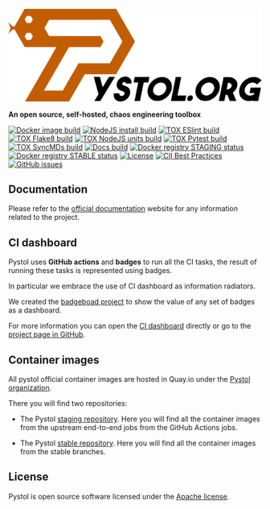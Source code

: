 ![](https://raw.githubusercontent.com/pystol/pystol-docs/master/assets/images/logo_readme.png)

**An open source, self-hosted, chaos engineering toolbox**

  [![Docker image build](https://github.com/pystol/pystol/workflows/docker-image-build/badge.svg?event=push)](https://github.com/pystol/pystol/actions?workflow=docker-image-build)
  [![NodeJS install build](https://github.com/pystol/pystol/workflows/nodejs-install-build/badge.svg?event=push)](https://github.com/pystol/pystol/actions?workflow=nodejs-install-build)
  [![TOX ESlint build](https://github.com/pystol/pystol/workflows/tox-eslint-build/badge.svg?event=push)](https://github.com/pystol/pystol/actions?workflow=tox-eslint-build)
  [![TOX Flake8 build](https://github.com/pystol/pystol/workflows/tox-flake-build/badge.svg?event=push)](https://github.com/pystol/pystol/actions?workflow=tox-flake-build)
  [![TOX NodeJS units build](https://github.com/pystol/pystol/workflows/tox-nodeunits-build/badge.svg?event=push)](https://github.com/pystol/pystol/actions?workflow=tox-nodeunits-build)
  [![TOX Pytest build](https://github.com/pystol/pystol/workflows/tox-pytest-build/badge.svg?event=push)](https://github.com/pystol/pystol/actions?workflow=tox-pytest-build)
  [![TOX SyncMDs build](https://github.com/pystol/pystol/workflows/tox-syncmds-build/badge.svg?event=push)](https://github.com/pystol/pystol/actions?workflow=tox-syncmds-build)
  [![Docs build](https://github.com/pystol/pystol-docs/workflows/jekyll-docs-build/badge.svg?event=push)](https://github.com/pystol/pystol-docs/actions?workflow=jekyll-docs-build)
  [![Docker registry STAGING status](https://quay.io/repository/pystol/pystol-operator-staging/status "Docker registry STAGING status")](https://quay.io/repository/pystol/pystol-operator-staging)
  [![Docker registry STABLE status](https://quay.io/repository/pystol/pystol-operator-stable/status "Docker registry STABLE status")](https://quay.io/repository/pystol/pystol-operator-stable)
  [![License](https://img.shields.io/badge/License-Apache%202.0-blue.svg)](https://opensource.org/licenses/Apache-2.0)
  [![CII Best Practices](https://bestpractices.coreinfrastructure.org/projects/3331/badge)](https://bestpractices.coreinfrastructure.org/projects/3331)
  [![GitHub issues](https://img.shields.io/github/issues/pystol/pystol)](https://github.com/pystol/pystol/issues)

## Documentation

Please refer to the [official documentation](https://docs.pystol.org)
website for any information related to the project.

## CI dashboard

Pystol uses **GitHub actions**
and **badges** to run all the CI
tasks, the result of running these
tasks is represented using badges.

In particular we embrace the use of
CI dashboard as information radiators.

We created the [badgeboad project](https://www.pystol.org/badgeboard)
to show the value of any set of badges as a dashboard.

For more information you can open the
[CI dashboard](https://www.pystol.org/badgeboard)
directly or go to the
[project page in GitHub](https://github.com/pystol/badgeboard).

## Container images

All pystol official container images are hosted in Quay.io under
the [Pystol organization](https://quay.io/organization/pystol).

There you will find two repositories:

* The Pystol [staging repository](https://quay.io/repository/pystol/pystol-operator-staging).
Here you will find all the container images from the upstream end-to-end jobs from the GitHub
Actions jobs.

* The Pystol [stable repository](https://quay.io/repository/pystol/pystol-operator-stable).
Here you will find all the container images from the stable branches.

## License

Pystol is open source software
licensed under the [Apache license](LICENSE).
